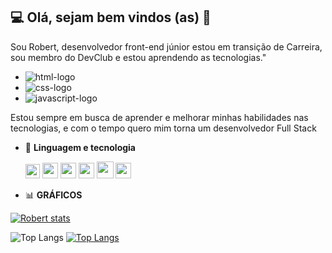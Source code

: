 ##  💻 Olá, sejam bem vindos (as) 👋
Sou Robert, desenvolvedor front-end júnior estou em transição de Carreira, sou membro do DevClub e estou aprendendo as tecnologias."
- <img src="https://img.shields.io/badge/HTML5-E34F26?style=for-the-badge&logo=html5&logoColor=white" alt="html-logo">
- <img src="https://img.shields.io/badge/CSS3-1572B6?style=for-the-badge&logo=css3&logoColor=white" alt="css-logo">
- <img src="https://img.shields.io/badge/JavaScript-F7DF1E?style=for-the-badge&logo=javascript&logoColor=black" alt="javascript-logo">
Estou sempre em busca de aprender e melhorar minhas habilidades nas tecnologias, e com o tempo quero mim torna um desenvolvedor Full Stack

- 🤖 <strong>Linguagem e tecnologia</strong>
  <br>
  
  <img src="https://th.bing.com/th/id/R.b765da51273ec8cf3027930cefc127e1?rik=HZdEU%2b7JVp6TsA&pid=ImgRaw&r=0" width="23px"/> <img src="https://camo.githubusercontent.com/ebe0d1c7160f3845c251ae204ba90b58c8106a0a0e31abc61405c7359e00ca38/68747470733a2f2f63646e2e6a7364656c6976722e6e65742f67682f64657669636f6e732f64657669636f6e406c61746573742f69636f6e732f68746d6c352f68746d6c352d6f726967696e616c2e737667" width="25px"/> <img src="https://camo.githubusercontent.com/693dc250d1c982bee56e759187ec3612558051fc57b8ea31146d6138871357aa/68747470733a2f2f63646e2e6a7364656c6976722e6e65742f67682f64657669636f6e732f64657669636f6e406c61746573742f69636f6e732f637373332f637373332d6f726967696e616c2e737667" width="25px"/>  <img src="https://camo.githubusercontent.com/9e8b3af8a098a645ed25b96b0cf1912032b0bd7bb20b843213b8b5325ee75d24/68747470733a2f2f63646e2e6a7364656c6976722e6e65742f67682f64657669636f6e732f64657669636f6e406c61746573742f69636f6e732f6a6176617363726970742f6a6176617363726970742d6f726967696e616c2e737667" width="25px"/>  <img src="https://camo.githubusercontent.com/80ee24b2f1d1758eeeaa65bc396e11aef6d39a394edc5c8925e2e04a5b5d3297/68747470733a2f2f63646e2e6a7364656c6976722e6e65742f67682f64657669636f6e732f64657669636f6e406c61746573742f69636f6e732f6769742f6769742d6f726967696e616c2e737667" width="27px"/> <img src="https://th.bing.com/th/id/OIP.2n51lKyJD72rRnx3KpDrqwHaHa?rs=1&pid=ImgDetMain" width="25px"/>



- 📊   <strong>GRÁFICOS</strong>


[![Robert stats](https://github-readme-stats.vercel.app/api?username=Robertlk33)](https://github.com/anuraghazra/github-readme-stats)

![Top Langs](https://github-readme-stats.vercel.app/api/top-langs/?username=Robertlk33&langs_count=8)
[![Top Langs](https://github-readme-stats.vercel.app/api/top-langs/?username=Robertlk33)](https://github.com/anuraghazra/github-readme-stats)
